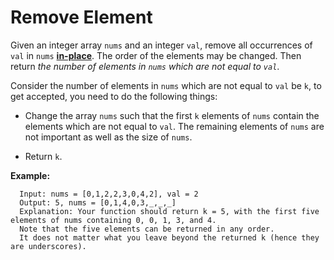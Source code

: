 # Remove Element

Given an integer array `nums` and an integer `val`, remove all occurrences of `val` in `nums` **[in-place](https://en.wikipedia.org/wiki/In-place_algorithm)**.
The order of the elements may be changed. Then return *the number of elements in `nums` which are not equal to `val`*.

Consider the number of elements in `nums` which are not equal to `val` be `k`, to get accepted, you need to do the following things:

+ Change the array `nums` such that the first `k` elements of `nums` contain the elements which are not equal to `val`. The remaining elements of `nums` are not important as well as the size of `nums`.

+ Return `k`.


**Example:**
```
  Input: nums = [0,1,2,2,3,0,4,2], val = 2
  Output: 5, nums = [0,1,4,0,3,_,_,_]
  Explanation: Your function should return k = 5, with the first five elements of nums containing 0, 0, 1, 3, and 4.
  Note that the five elements can be returned in any order.
  It does not matter what you leave beyond the returned k (hence they are underscores).
```